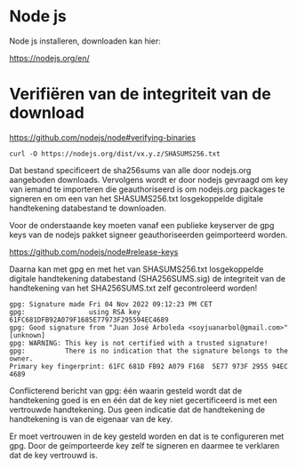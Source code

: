 # Node js

Node js installeren, downloaden kan hier:

<a href="https://nodejs.org/en/">https://nodejs.org/en/</a>

# Verifiëren van de integriteit van de download

<a href="https://github.com/nodejs/node#verifying-binaries">https://github.com/nodejs/node#verifying-binaries</a>


    curl -O https://nodejs.org/dist/vx.y.z/SHASUMS256.txt

Dat bestand specificeert de sha256sums van alle door nodejs.org aangeboden downloads.
Vervolgens wordt er door nodejs gevraagd om key van iemand te importeren die geauthoriseerd is om nodejs.org packages te signeren en om een van het SHASUMS256.txt losgekoppelde digitale handtekening databestand te downloaden. 

Voor de onderstaande key moeten vanaf een publieke keyserver de gpg keys van de nodejs pakket signeer geauthoriseerden geimporteerd worden.

<a href="https://github.com/nodejs/node#release-keys">https://github.com/nodejs/node#release-keys</a>

Daarna kan met gpg en met het van SHASUMS256.txt losgekoppelde digitale handtekening databestand (SHA256SUMS.sig) de integriteit van de handtekening van het SHA256SUMS.txt zelf gecontroleerd worden!

    gpg: Signature made Fri 04 Nov 2022 09:12:23 PM CET
    gpg:                using RSA key 61FC681DFB92A079F1685E77973F295594EC4689
    gpg: Good signature from "Juan José Arboleda <soyjuanarbol@gmail.com>" [unknown]
    gpg: WARNING: This key is not certified with a trusted signature!
    gpg:          There is no indication that the signature belongs to the owner.
    Primary key fingerprint: 61FC 681D FB92 A079 F168  5E77 973F 2955 94EC 4689

Conflicterend bericht van gpg: één waarin gesteld wordt dat de handtekening goed is en en één dat de key niet gecertificeerd is met een vertrouwde handtekening. Dus geen indicatie dat de handtekening de handtekening is van de eigenaar van de key.

Er moet vertrouwen in de key gesteld worden en dat is te configureren met gpg. Door de geimporteerde key zelf te signeren en daarmee te verklaren dat de key vertrouwd is.




